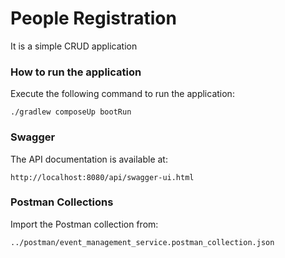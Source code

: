 # People Registration
It is a simple CRUD application

### How to run the application
Execute the following command to run the application:

`./gradlew composeUp bootRun`

### Swagger
The API documentation is available at: 

```http://localhost:8080/api/swagger-ui.html```

### Postman Collections
Import the Postman collection from: 

```../postman/event_management_service.postman_collection.json```